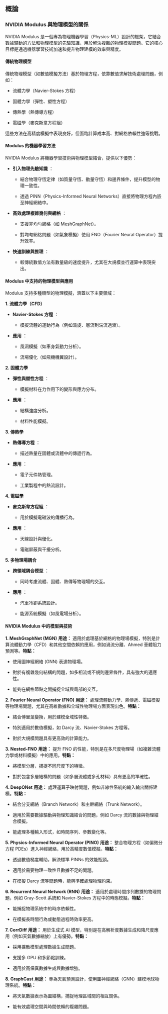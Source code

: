 概論
---

### NVIDIA Modulus 與物理模型的關係 

NVIDIA Modulus 是一個專為物理機器學習（Physics-ML）設計的框架，它結合數據驅動的方法和物理模型的先驗知識，用於解決複雜的物理模擬問題。它的核心目標是通過機器學習技術加速和提升物理建模的效率與精度。


#### 傳統物理模型
傳統物理模型（如數值模擬方法）基於物理方程，依靠數值求解技術處理問題，例如：

- 流體力學（Navier-Stokes 方程）

- 固體力學（彈性、塑性方程）

- 傳熱學（熱傳導方程）

- 電磁學（麥克斯韋方程組）

這些方法在高精度模擬中表現良好，但面臨計算成本高、對網格依賴性強等挑戰。




#### Modulus 的機器學習方法
NVIDIA Modulus 將機器學習技術與物理模型結合，提供以下優勢：
 
- **引入物理先驗知識** ：
  - 結合物理守恆定律（如質量守恆、動量守恆）和邊界條件，提升模型的物理一致性。

  - 透過 PINN（Physics-Informed Neural Networks）直接將物理方程內嵌至神經網絡中。
 
- **高效處理複雜幾何與網格** ：
  - 支援非均勻網格（如 MeshGraphNet）。

  - 對均勻網格問題（如氣象模擬）使用 FNO（Fourier Neural Operator）提升效率。
 
- **快速訓練與推理** ：
  - 較傳統數值方法有數量級的速度提升，尤其在大規模並行運算中表現突出。


#### Modulus 中支持的物理模型與應用
Modulus 支持多種類型的物理模擬，涵蓋以下主要領域：

**1. 流體力學（CFD）**  
- **Navier-Stokes 方程** ：
  - 模擬流體的運動行為（例如渦旋、層流到湍流過渡）。
 
- **應用** ：
  - 風洞模擬（如車身氣動力分析）。

  - 流場優化（如飛機機翼設計）。

**2. 固體力學**  
- **彈性與塑性方程** ：
  - 模擬材料在力作用下的變形與應力分布。
 
- **應用** ：
  - 結構強度分析。

  - 材料性能模擬。

**3. 傳熱學**  
- **熱傳導方程** ：
  - 描述熱量在固體或流體中的傳遞行為。
 
- **應用** ：
  - 電子元件熱管理。

  - 工業製程中的熱流設計。

**4. 電磁學**  
- **麥克斯韋方程組** ：
  - 用於模擬電磁波的傳播行為。
 
- **應用** ：
  - 天線設計與優化。

  - 電磁屏蔽與干擾分析。

**5. 多物理場耦合**  
- **跨領域耦合模型** ：
  - 同時考慮流體、固體、熱傳等物理場的交互。
 
- **應用** ：
  - 汽車冷卻系統設計。

  - 能源系統模擬（如風電場分析）。



#### NVIDIA Modulus 中的模型與技術 

**1. MeshGraphNet (MGN)** **用途：** 
適用於處理基於網格的物理場模擬，特別是計算流體動力學（CFD）和其他空間依賴的應用，例如渦流分離、Ahmed 車體阻力預測等。**特點：** 
- 使用圖神經網絡 (GNN) 表達物理場。

- 對於有複雜幾何結構的問題，如多相流或不規則邊界條件，具有強大的適應性。

- 能夠在網格節點之間捕捉全域與局部的交互。


**2. Fourier Neural Operator (FNO)** **用途：** 
處理流體動力學、熱傳遞、電磁模擬等物理場問題，尤其在高維數據和全域性物理場方面表現出色。**特點：** 
- 結合傅里葉變換，用於建模全域性特徵。

- 特別適用於數值模擬，如 Darcy 流、Navier-Stokes 方程等。

- 對於大規模問題具有更高效的計算能力。


**3. Nested-FNO** **用途：** 
提升 FNO 的性能，特別是在多尺度物理場（如複雜流體力學或材料模擬）中的應用。**特點：** 
- 將模型分層，捕捉不同尺度下的特徵。

- 對於包含多層結構的問題（如多層流體或多孔材料）具有更高的準確性。



**4. DeepONet** **用途：** 
處理運算子映射問題，例如非線性系統的輸入輸出關係建模。**特點：** 
- 結合分支網絡（Branch Network）和主幹網絡（Trunk Network）。

- 適用於需要數據驅動與物理知識結合的問題，例如 Darcy 流的數據與物理結合模擬。

- 能處理多種輸入形式，如時間序列、參數變化等。



**5. Physics-Informed Neural Operator (PINO)** **用途：** 
整合物理方程（如偏微分方程 PDEs）進入神經網絡，用於高精度數值模擬。**特點：** 
- 透過數值梯度輔助，解決標準 PINNs 的效能瓶頸。

- 適用於需要物理一致性且數據不足的問題。

- 在模擬 Darcy 流等問題時，能夠準確處理物理約束。



**6. Recurrent Neural Network (RNN)** **用途：** 
適用於處理時間序列數據的物理問題，例如 Gray-Scott 系統和 Navier-Stokes 方程中的時態模擬。**特點：** 
- 能捕捉物理系統中的時序依賴性。

- 在模擬長時間行為或動態過程時效率更高。


**7. CorrDiff** **用途：** 
用於生成式 AI 模型，特別是在高解析度數據生成和降尺度應用（例如天氣數據縮放）上有優勢。**特點：** 
- 採用擴散模型處理數據生成問題。

- 支援多 GPU 和多節點訓練。

- 適用於高保真數據生成與數據增強。



**8. GraphCast** **用途：** 
專為天氣預測設計，使用圖神經網絡（GNN）建模地球物理系統。**特點：** 
- 將天氣數據表示為圖結構，捕捉地理區域間的相互關係。

- 能有效處理空間與時間依賴的複雜問題。
